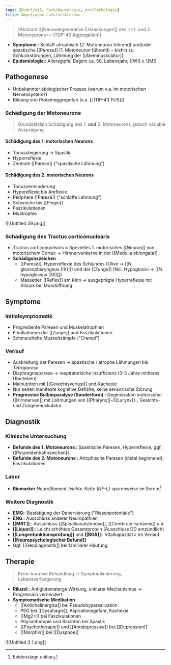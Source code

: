 ```yaml
---
tags: [Modul/m15, Fach/Neurologie, Art/Pathologie]
title: Amyotrophe Lateralsklerose
---
```

> (Abstract::[[Neurodegenerative Erkrankungen]] des ==1. und 2. Motoneurons== (TDP-43 Aggregation))
- **Symptome**:: Schlaff atrophisch (2. Motoneuron führend) und/oder spastische [[Parese]] (1. Motoneuron führend) – bishin zu Schluckstörungen, Lähmung der [[Atemmuskulatur]]
- **Epidemiologie**:: Altersgipfel Beginn ca. 50. Lebensjahr, [[W]] ≥ [[M]] 

## Pathogenese
- Unbekannter ätiologischer Prozess (warum v.a. im motorischen Nervensystem?)
- Bildung von *Proteinaggregaten* (v.a. [[TDP-43 FUS]])
### Schädigung der Motoneurone
> Grundsätzlich Schädigung des 1. **und** 2. Motoneurons, jedoch variable Ausprägung
#### Schädigung des 1. motorischen Neurons
- Tonussteigerung → Spastik
- Hyperreflexie
- Zentrale [[Parese]] ("spastische Lähmung")
#### Schädigung des 2. motorischen Neurons
- Tonusverminderung
- Hyporeflexie bis Areflexie
- Periphere [[Parese]] ("schlaffe Lähmung")
- Schwäche bis [[Plegie]]
- Faszikulationen
- Myatrophie

![[Untitled 29.png]]

### Schädigung des Tractus corticonuclearis

- Tractus corticonuclearis = Spezielles 1. motorisches [[Neuron]] von motorischem Cortex → Hirnnervenkerne in der [[Medulla oblongata]]
- **Schädigunszeichen**
    - [[Parese]], Hyperreflexie des Schlundes (Olive → [[N. glossopharyngeus (IX)]]) und der [[Zunge]] (Ncl. Hypoglossii → [[N. hypoglossus (XII)]])
    - Massetter-[[Reflex]] am Kinn → ausgeprägte Hyperreflexie mit Klonus bei Mundöffnung

## Symptome
### Initialsymptomatik
- Progrediente Paresen und Muskelatrophien
- Fibrillationen der [[Zunge]] und Faszikulationen
- Schmerzhafte Muskelkrämpfe ("Crampi")
### Verlauf
- Ausbreitung der Paresen → spastische / atrophe Lähmungen bis *Tetraparese*
- Diaphragmaparese → respiratorische Insuffizienz (3-5 Jahre mittleres Überleben)
- Malnutrition mit [[Gewichtsverlust]] und Kachexie
- Nur selten manifeste kognitive Defizite, keine sensorische Störung
- **Progressive Bulbärparalyse (Sonderform)**:: Degeneration motorischer [[Hirnnerven]] mit Lähmungen von [[Pharynx]]-/[[Larynx]]-, Gesichts- und Zungenmuskulatur

## Diagnostik
### Klinische Untersuchung
- **Befunde des 1. Motoneurons**:: Spastische Paresen, Hyperreflexie, ggf. [[Pyramidenbahnzeichen]]
- **Befunde des 2. Motoneurons**:: Atrophische Paresen (distal beginnend), Faszikulationen
### Labor
- **Biomarker** *Neurofilament-leichte-Kette (NF-L)* spurenweise im Serum[^1]
### Weitere Diagnostik
- **EMG**:: Bestätigung der Denervierung ("Riesenpotentiale")
- **ENG**:: Ausschluss anderer Neuropathien
- **[[MRT]]**:: Ausschluss [[Spinalkanalstenose]], [[Cerebrale Ischämie]] o.ä.
- **[[Liquor]]**:: Leicht erhöhtes Gesamtprotein (Ausschluss DD entzündlich)
- **[[Lungenfunktionsprüfung]]** und **[[BGA]]**:: Vitalkapazität↓ im Verlauf
- **[[Neuropsychologischer Befund]]**
- Ggf. [[Gendiagnostik]] bei familiärer Häufung

## Therapie
> Keine kurative Behandlung → Symptomlinderung, Lebensverlängerung

- **Riluzol**:: Antiglutamaterge Wirkung, unklarer Mechanismus → Progression vermindert
- **Symptomatische Medikation**
	- [[Anticholinergika]] bei Pseudohypersalivation
	- PEG bei [[Dysphagie]], Aspirationsgefahr, Kachexie
	- [[Mg2+]] bei Faszikulationen
	- Physiotherapie und Baclofen bei Spastik
	- [[Psychotherapie]] und [[Antidepressiva]] bei [[Depression]]
	- [[Morphin]] bei [[Dyspnoe]]


![[Untitled 3 1.png]]

[^1]: Evidenzlage unklar